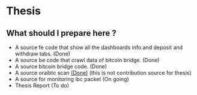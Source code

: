 # Thesis

## What should I prepare here ?
- A source fe code that show all the dashboards info and deposit and withdraw tabs. (Done)
- A source be code that crawl data of bitcoin bridge. (Done)
- A source bitcoin bridge code. (Done)
- A source oraibtc scan [(Done)](oraiscan.vercel.app) (this is not contribution source for thesis) 
- A source for monitoring ibc packet (On going)
- Thesis Report (To do)

